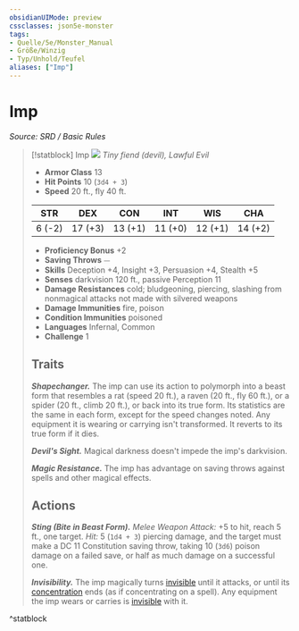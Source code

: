 ```yaml
---
obsidianUIMode: preview
cssclasses: json5e-monster
tags:
- Quelle/5e/Monster_Manual
- Größe/Winzig
- Typ/Unhold/Teufel
aliases: ["Imp"]
---
```

# Imp
*Source: SRD / Basic Rules*  

> [!statblock] Imp
> ![](compendium/bestiary/fiend/token/imp.png#token)
> *Tiny fiend (devil), Lawful Evil*
> 
> - **Armor Class** 13 
> - **Hit Points** 10 (`3d4 + 3`)
> - **Speed** 20 ft., fly 40 ft.
> 
> |STR|DEX|CON|INT|WIS|CHA|
> |:---:|:---:|:---:|:---:|:---:|:---:|
> | 6 (-2)|17 (+3)|13 (+1)|11 (+0)|12 (+1)|14 (+2)|
> 
> - **Proficiency Bonus** +2
> - **Saving Throws** ⏤
> - **Skills** Deception +4, Insight +3, Persuasion +4, Stealth +5
> - **Senses** darkvision 120 ft., passive Perception 11
> - **Damage Resistances** cold; bludgeoning, piercing, slashing from nonmagical attacks not made with silvered weapons
> - **Damage Immunities** fire, poison
> - **Condition Immunities** poisoned
> - **Languages** Infernal, Common
> - **Challenge** 1
> 
> ## Traits
> 
> ***Shapechanger.*** The imp can use its action to polymorph into a beast form that resembles a rat (speed 20 ft.), a raven (20 ft., fly 60 ft.), or a spider (20 ft., climb 20 ft.), or back into its true form. Its statistics are the same in each form, except for the speed changes noted. Any equipment it is wearing or carrying isn't transformed. It reverts to its true form if it dies.
> 
> ***Devil's Sight.*** Magical darkness doesn't impede the imp's darkvision.
> 
> ***Magic Resistance.*** The imp has advantage on saving throws against spells and other magical effects.
> 
> ## Actions
> 
> ***Sting (Bite in Beast Form).*** *Melee Weapon Attack:* +5 to hit, reach 5 ft., one target. *Hit:* 5 (`1d4 + 3`) piercing damage, and the target must make a DC 11 Constitution saving throw, taking 10 (`3d6`) poison damage on a failed save, or half as much damage on a successful one.
> 
> ***Invisibility.*** The imp magically turns [invisible](rules/conditions.md#invisible) until it attacks, or until its [concentration](rules/conditions.md#concentration) ends (as if concentrating on a spell). Any equipment the imp wears or carries is [invisible](rules/conditions.md#invisible) with it.

^statblock